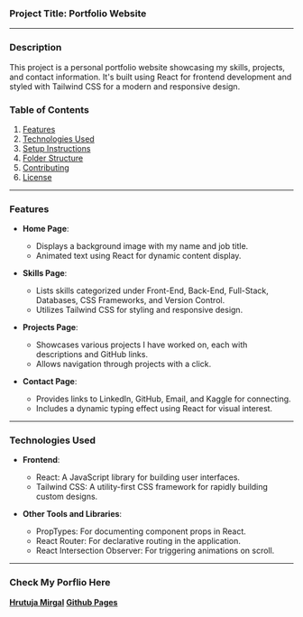 ### Project Title: Portfolio Website

---

### Description

This project is a personal portfolio website showcasing my skills, projects, and contact information. It's built using React for frontend development and styled with Tailwind CSS for a modern and responsive design.

### Table of Contents

1. [Features](#features)
2. [Technologies Used](#technologies-used)
3. [Setup Instructions](#setup-instructions)
4. [Folder Structure](#folder-structure)
5. [Contributing](#contributing)
6. [License](#license)

---

### Features

- **Home Page**:
  - Displays a background image with my name and job title.
  - Animated text using React for dynamic content display.

- **Skills Page**:
  - Lists skills categorized under Front-End, Back-End, Full-Stack, Databases, CSS Frameworks, and Version Control.
  - Utilizes Tailwind CSS for styling and responsive design.

- **Projects Page**:
  - Showcases various projects I have worked on, each with descriptions and GitHub links.
  - Allows navigation through projects with a click.

- **Contact Page**:
  - Provides links to LinkedIn, GitHub, Email, and Kaggle for connecting.
  - Includes a dynamic typing effect using React for visual interest.

---

### Technologies Used

- **Frontend**:
  - React: A JavaScript library for building user interfaces.
  - Tailwind CSS: A utility-first CSS framework for rapidly building custom designs.

- **Other Tools and Libraries**:
  - PropTypes: For documenting component props in React.
  - React Router: For declarative routing in the application.
  - React Intersection Observer: For triggering animations on scroll.

---

### Check My Porflio Here

<a href="https://hrutujaportfolio-3838vw4lf-hrutujamirgals-projects.vercel.app/">**Hrutuja Mirgal**</a>
<a href="https://hrutujamirgal.github.io/portfolio/">**Github Pages**</a>


